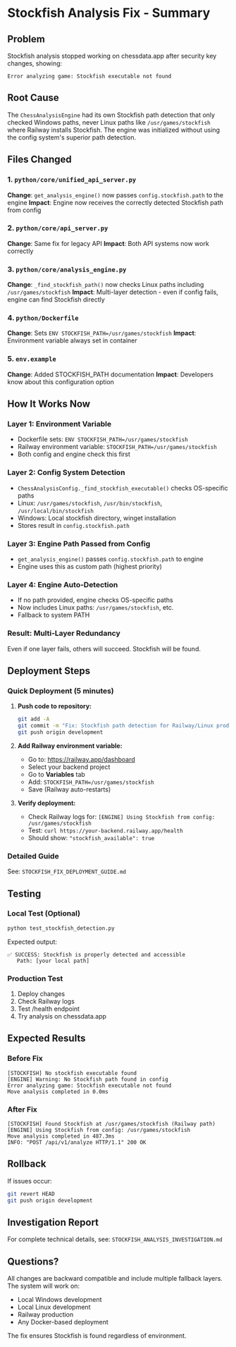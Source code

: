 # Stockfish Analysis Fix - Summary

## Problem
Stockfish analysis stopped working on chessdata.app after security key changes, showing:
```
Error analyzing game: Stockfish executable not found
```

## Root Cause
The `ChessAnalysisEngine` had its own Stockfish path detection that only checked Windows paths, never Linux paths like `/usr/games/stockfish` where Railway installs Stockfish. The engine was initialized without using the config system's superior path detection.

## Files Changed

### 1. `python/core/unified_api_server.py`
**Change**: `get_analysis_engine()` now passes `config.stockfish.path` to the engine
**Impact**: Engine now receives the correctly detected Stockfish path from config

### 2. `python/core/api_server.py`
**Change**: Same fix for legacy API
**Impact**: Both API systems now work correctly

### 3. `python/core/analysis_engine.py`
**Change**: `_find_stockfish_path()` now checks Linux paths including `/usr/games/stockfish`
**Impact**: Multi-layer detection - even if config fails, engine can find Stockfish directly

### 4. `python/Dockerfile`
**Change**: Sets `ENV STOCKFISH_PATH=/usr/games/stockfish`
**Impact**: Environment variable always set in container

### 5. `env.example`
**Change**: Added STOCKFISH_PATH documentation
**Impact**: Developers know about this configuration option

## How It Works Now

### Layer 1: Environment Variable
- Dockerfile sets: `ENV STOCKFISH_PATH=/usr/games/stockfish`
- Railway environment variable: `STOCKFISH_PATH=/usr/games/stockfish`
- Both config and engine check this first

### Layer 2: Config System Detection
- `ChessAnalysisConfig._find_stockfish_executable()` checks OS-specific paths
- Linux: `/usr/games/stockfish`, `/usr/bin/stockfish`, `/usr/local/bin/stockfish`
- Windows: Local stockfish directory, winget installation
- Stores result in `config.stockfish.path`

### Layer 3: Engine Path Passed from Config
- `get_analysis_engine()` passes `config.stockfish.path` to engine
- Engine uses this as custom path (highest priority)

### Layer 4: Engine Auto-Detection
- If no path provided, engine checks OS-specific paths
- Now includes Linux paths: `/usr/games/stockfish`, etc.
- Fallback to system PATH

### Result: Multi-Layer Redundancy
Even if one layer fails, others will succeed. Stockfish will be found.

## Deployment Steps

### Quick Deployment (5 minutes)

1. **Push code to repository:**
   ```bash
   git add -A
   git commit -m "Fix: Stockfish path detection for Railway/Linux production"
   git push origin development
   ```

2. **Add Railway environment variable:**
   - Go to: https://railway.app/dashboard
   - Select your backend project
   - Go to **Variables** tab
   - Add: `STOCKFISH_PATH=/usr/games/stockfish`
   - Save (Railway auto-restarts)

3. **Verify deployment:**
   - Check Railway logs for: `[ENGINE] Using Stockfish from config: /usr/games/stockfish`
   - Test: `curl https://your-backend.railway.app/health`
   - Should show: `"stockfish_available": true`

### Detailed Guide
See: `STOCKFISH_FIX_DEPLOYMENT_GUIDE.md`

## Testing

### Local Test (Optional)
```bash
python test_stockfish_detection.py
```

Expected output:
```
✅ SUCCESS: Stockfish is properly detected and accessible
   Path: [your local path]
```

### Production Test
1. Deploy changes
2. Check Railway logs
3. Test /health endpoint
4. Try analysis on chessdata.app

## Expected Results

### Before Fix
```
[STOCKFISH] No stockfish executable found
[ENGINE] Warning: No Stockfish path found in config
Error analyzing game: Stockfish executable not found
Move analysis completed in 0.0ms
```

### After Fix
```
[STOCKFISH] Found Stockfish at /usr/games/stockfish (Railway path)
[ENGINE] Using Stockfish from config: /usr/games/stockfish
Move analysis completed in 487.3ms
INFO: "POST /api/v1/analyze HTTP/1.1" 200 OK
```

## Rollback
If issues occur:
```bash
git revert HEAD
git push origin development
```

## Investigation Report
For complete technical details, see: `STOCKFISH_ANALYSIS_INVESTIGATION.md`

## Questions?
All changes are backward compatible and include multiple fallback layers. The system will work on:
- Local Windows development
- Local Linux development
- Railway production
- Any Docker-based deployment

The fix ensures Stockfish is found regardless of environment.

